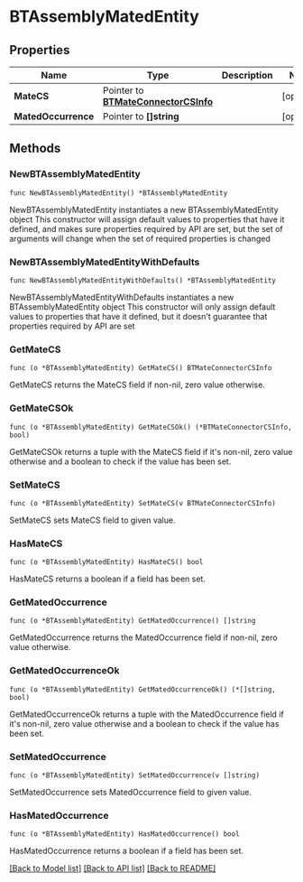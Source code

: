 # BTAssemblyMatedEntity

## Properties

Name | Type | Description | Notes
------------ | ------------- | ------------- | -------------
**MateCS** | Pointer to [**BTMateConnectorCSInfo**](BTMateConnectorCSInfo.md) |  | [optional] 
**MatedOccurrence** | Pointer to **[]string** |  | [optional] 

## Methods

### NewBTAssemblyMatedEntity

`func NewBTAssemblyMatedEntity() *BTAssemblyMatedEntity`

NewBTAssemblyMatedEntity instantiates a new BTAssemblyMatedEntity object
This constructor will assign default values to properties that have it defined,
and makes sure properties required by API are set, but the set of arguments
will change when the set of required properties is changed

### NewBTAssemblyMatedEntityWithDefaults

`func NewBTAssemblyMatedEntityWithDefaults() *BTAssemblyMatedEntity`

NewBTAssemblyMatedEntityWithDefaults instantiates a new BTAssemblyMatedEntity object
This constructor will only assign default values to properties that have it defined,
but it doesn't guarantee that properties required by API are set

### GetMateCS

`func (o *BTAssemblyMatedEntity) GetMateCS() BTMateConnectorCSInfo`

GetMateCS returns the MateCS field if non-nil, zero value otherwise.

### GetMateCSOk

`func (o *BTAssemblyMatedEntity) GetMateCSOk() (*BTMateConnectorCSInfo, bool)`

GetMateCSOk returns a tuple with the MateCS field if it's non-nil, zero value otherwise
and a boolean to check if the value has been set.

### SetMateCS

`func (o *BTAssemblyMatedEntity) SetMateCS(v BTMateConnectorCSInfo)`

SetMateCS sets MateCS field to given value.

### HasMateCS

`func (o *BTAssemblyMatedEntity) HasMateCS() bool`

HasMateCS returns a boolean if a field has been set.

### GetMatedOccurrence

`func (o *BTAssemblyMatedEntity) GetMatedOccurrence() []string`

GetMatedOccurrence returns the MatedOccurrence field if non-nil, zero value otherwise.

### GetMatedOccurrenceOk

`func (o *BTAssemblyMatedEntity) GetMatedOccurrenceOk() (*[]string, bool)`

GetMatedOccurrenceOk returns a tuple with the MatedOccurrence field if it's non-nil, zero value otherwise
and a boolean to check if the value has been set.

### SetMatedOccurrence

`func (o *BTAssemblyMatedEntity) SetMatedOccurrence(v []string)`

SetMatedOccurrence sets MatedOccurrence field to given value.

### HasMatedOccurrence

`func (o *BTAssemblyMatedEntity) HasMatedOccurrence() bool`

HasMatedOccurrence returns a boolean if a field has been set.


[[Back to Model list]](../README.md#documentation-for-models) [[Back to API list]](../README.md#documentation-for-api-endpoints) [[Back to README]](../README.md)


